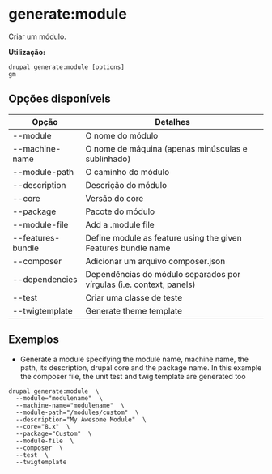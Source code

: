 # generate:module
Criar um módulo.

**Utilização:**
```
drupal generate:module [options]
gm
```

## Opções disponíveis
Opção | Detalhes
-------|-------------
--module | O nome do módulo
--machine-name | O nome de máquina (apenas minúsculas e sublinhado)
--module-path | O caminho do módulo
--description | Descrição do módulo
--core | Versão do core
--package | Pacote do módulo
--module-file | Add a .module file
--features-bundle | Define module as feature using the given Features bundle name
--composer | Adicionar um arquivo composer.json
--dependencies | Dependências do módulo separados por vírgulas (i.e. context, panels)
--test | Criar uma classe de teste
--twigtemplate | Generate theme template

## Exemplos
* Generate a module specifying the module name, machine name, the path, its description, drupal core and the package name. In this example the composer file, the unit test and twig template are generated too
```
drupal generate:module  \
  --module="modulename"  \
  --machine-name="modulename"  \
  --module-path="/modules/custom"  \
  --description="My Awesome Module"  \
  --core="8.x"  \
  --package="Custom"  \
  --module-file  \
  --composer  \
  --test  \
  --twigtemplate
```
